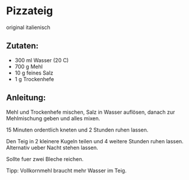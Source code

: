 Pizzateig
===
original italienisch

Zutaten:
---
- 300 ml Wasser (20 C)
- 700 g Mehl
- 10 g feines Salz
- 1 g Trockenhefe

Anleitung:
---
Mehl und Trockenhefe mischen, Salz in Wasser auflösen, danach zur Mehlmischung geben und alles mixen.

15 Minuten ordentlich kneten und 2 Stunden ruhen lassen.

Den Teig in 2 kleinere Kugeln teilen und 4 weitere Stunden ruhen lassen. Alternativ ueber Nacht stehen lassen.

Sollte fuer zwei Bleche reichen.

Tipp: Vollkornmehl braucht mehr Wasser im Teig.